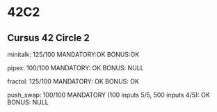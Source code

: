 # 42C2
Cursus 42 Circle 2
-
minitalk: 125/100 MANDATORY:OK BONUS:OK

pipex: 100/100 MANDATORY: OK BONUS: NULL

fractol: 125/100 MANDATORY: OK BONUS: OK

push_swap: 100/100 MANDATORY (100 inputs 5/5, 500 inputs 4/5): OK BONUS: NULL